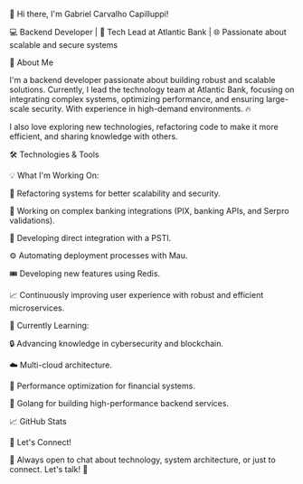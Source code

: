 👋 Hi there, I'm Gabriel Carvalho Capilluppi!

💻 Backend Developer | 🚀 Tech Lead at Atlantic Bank | 🌐 Passionate about scalable and secure systems



🚀 About Me

I'm a backend developer passionate about building robust and scalable solutions. Currently, I lead the technology team at Atlantic Bank, focusing on integrating complex systems, optimizing performance, and ensuring large-scale security. With experience in high-demand environments. 🔥

I also love exploring new technologies, refactoring code to make it more efficient, and sharing knowledge with others.


🛠️ Technologies & Tools


💡 What I'm Working On:

🔧 Refactoring systems for better scalability and security.

🏦 Working on complex banking integrations (PIX, banking APIs, and Serpro validations).

🔗 Developing direct integration with a PSTI.

⚙️ Automating deployment processes with Mau.

🎟️ Developing new features using Redis.

📈 Continuously improving user experience with robust and efficient microservices.


🌱 Currently Learning:

🔒 Advancing knowledge in cybersecurity and blockchain.

☁️ Multi-cloud architecture.

🏃 Performance optimization for financial systems.

🐹 Golang for building high-performance backend services.


📈 GitHub Stats

🤝 Let's Connect!




💬 Always open to chat about technology, system architecture, or just to connect. Let's talk! 🚀

